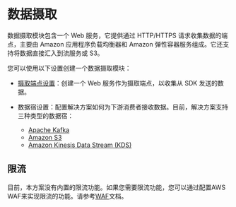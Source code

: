 # 数据摄取

数据摄取模块包含一个 Web 服务，它提供通过 HTTP/HTTPS 请求收集数据的端点，主要由 Amazon 应用程序负载均衡器和 Amazon 弹性容器服务组成。它还支持将数据直接汇入到流服务或 S3。

您可以使用以下设置创建一个数据摄取模块：

* [摄取端点设置](./configure-ingestion-endpoint.md)：创建一个 Web 服务作为摄取端点，以收集从 SDK 发送的数据。

* 数据宿设置：配置解决方案如何为下游消费者接收数据。目前，解决方案支持三种类型的数据宿：
    - [Apache Kafka](./create-data-sink-w-kafka.md)
    - [Amazon S3](./create-data-sink-w-s3.md)
    - [Amazon Kinesis Data Stream (KDS)](./create-data-sink-w-kinesis.md)

## 限流
目前，本方案没有内置的限流功能。如果您需要限流功能，您可以通过配置AWS WAF来实现限流的功能。请参考[WAF][waf]文档。

[waf]: https://docs.aws.amazon.com/waf/latest/developerguide/waf-rule-statement-type-rate-based.html